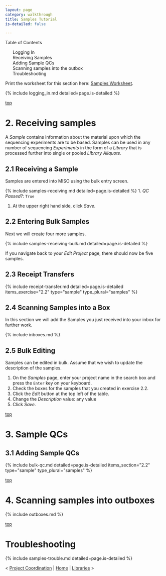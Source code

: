 ```yaml
---
layout: page
category: walkthrough
title: Samples Tutorial
is-detailed: false

---
```


<div id="toc">
Table of Contents
<ol>
    <li><a href="#logging_in">Logging In</a></li>
    <li><a href="#receipt">Receiving Samples</a></li>
    <li><a href="#qcs">Adding Sample QCs</a></li>
    <li><a href="#boxes">Scanning samples into the outbox</a></li>
    <li><a href="#trouble">Troubleshooting</a></li>
</ol>
</div>

<div id="infobox">
Print the worksheet for this section here: <a href="worksheet-plain-samples">Samples Worksheet</a>.
</div>

{% include logging_in.md detailed=page.is-detailed %}

<a name="receipt" href="#" id="toplink">top</a>

# 2. Receiving samples

A _Sample_ contains information about the material upon which the sequencing
experiments are to be based. Samples can be used in any number of sequencing
_Experiments_ in the form of a _Library_ that is processed further into
single or pooled _Library Aliquots._

## 2.1 Receiving a Sample

Samples are entered into MISO using the bulk entry screen.

{% include samples-receiving.md detailed=page.is-detailed %}
    1. _QC Passed?_: `True`
1. At the upper right hand side, click _Save_.

## 2.2 Entering Bulk Samples

Next we will create four more samples.

{% include samples-receiving-bulk.md detailed=page.is-detailed %}

If you navigate back to your _Edit Project_ page, there should now be five samples.

## 2.3 Receipt Transfers

{% include receipt-transfer.md detailed=page.is-detailed items_exercise="2.2" type="sample"
  type_plural="samples" %}


## 2.4 Scanning Samples into a Box

In this section we will add the Samples you just received into your
inbox for further work.

{% include inboxes.md %}

## 2.5 Bulk Editing

Samples can be edited in bulk. Assume that we wish to update the description of the samples.

1. On the _Samples_ page, enter your project name in the search box and press the `Enter` key on your keyboard.
1. Check the boxes for the samples that you created in exercise 2.2.
1. Click the _Edit_ button at the top left of the table.
1. Change the _Description_ value: any value
1. Click _Save_.

<a name="qcs" href="#" id="toplink">top</a>

# 3. Sample QCs

## 3.1 Adding Sample QCs

{% include bulk-qc.md detailed=page.is-detailed items_section="2.2" type="sample" type_plural="samples" %}

<a name="boxes" href="#" id="toplink">top</a>

# 4. Scanning samples into outboxes

{% include outboxes.md %}

<a name="trouble" href="#" id="toplink">top</a>

# Troubleshooting

{% include samples-trouble.md detailed=page.is-detailed %}


< <a href="tutorial-plain-project-coordination">Project Coordination</a> | <a href="index-plain">Home</a> | <a href="tutorial-plain-libraries">Libraries</a> >
